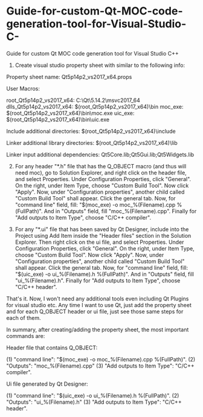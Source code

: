 # Guide-for-custom-Qt-MOC-code-generation-tool-for-Visual-Studio-C-
Guide for custom Qt MOC code generation tool for Visual Studio C++

1) Create visual studio property sheet with similar to the following info:

Property sheet name: Qt5p14p2_vs2017_x64.props

User Macros:

root_Qt5p14p2_vs2017_x64: C:\Qt\5.14.2\msvc2017_64
dlls_Qt5p14p2_vs2017_x64: $(root_Qt5p14p2_vs2017_x64)\bin
moc_exe: $(root_Qt5p14p2_vs2017_x64)\bin\moc.exe
uic_exe: $(root_Qt5p14p2_vs2017_x64)\bin\uic.exe

Include additional directories: $(root_Qt5p14p2_vs2017_x64)\include

Linker additional library directories: $(root_Qt5p14p2_vs2017_x64)\lib

Linker input additional dependencies: Qt5Core.lib;Qt5Gui.lib;Qt5Widgets.lib


2) For any header "*.h" file that has the Q_OBJECT macro (and thus will need moc), go to Solution Explorer, and right click on the header file, and select Properties. Under Configuration Properties, click "General". On the right, under Item Type, choose "Custom Build Tool". Now click "Apply". Now, under "Configuration properties", another child called "Custom Build Tool" shall appear. Click the general tab. Now, for "command line" field, fill: "$(moc_exe) -o moc_%(Filename).cpp %(FullPath)". And in "Outputs" field, fill "moc_%(Filename).cpp". Finally for "Add outputs to Item Type", choose "C/C++ compiler". 

3) For any "*.ui" file that has been saved by Qt Designer, include into the Project using Add Item inside the "Header files" section in the Solution Explorer. Then right click on the ui file, and select Properties. Under Configuration Properties, click "General". On the right, under Item Type, choose "Custom Build Tool". Now click "Apply". Now, under "Configuration properties", another child called "Custom Build Tool" shall appear. Click the general tab. Now, for "command line" field, fill: "$(uic_exe) -o ui_%(Filename).h %(FullPath)". And in "Outputs" field, fill "ui_%(Filename).h". Finally for "Add outputs to Item Type", choose "C/C++ header". 

That's it. Now, I won't need any additional tools even including Qt Plugins for visual studio etc. Any time I want to use Qt, just add the property sheet and for each Q_OBJECT header or ui file, just see those same steps for each of them. 

In summary, after creating/adding the property sheet, the most important commands are:

Header file that contains Q_OBJECT:

(1) "command line": "$(moc_exe) -o moc_%(Filename).cpp %(FullPath)". 
(2) "Outputs": "moc_%(Filename).cpp"
(3) "Add outputs to Item Type": "C/C++ compiler". 

Ui file generated by Qt Designer:

(1) "command line": "$(uic_exe) -o ui_%(Filename).h %(FullPath)". 
(2) "Outputs": "ui_%(Filename).h"
(3) "Add outputs to Item Type": "C/C++ header". 



